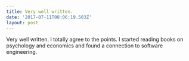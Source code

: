 ```yaml
---
title: Very well written.
date: '2017-07-11T08:06:19.503Z'
layout: post
---
```

Very well written. I totally agree to the points. I started reading books on psychology and economics and found a connection to software engineering.
